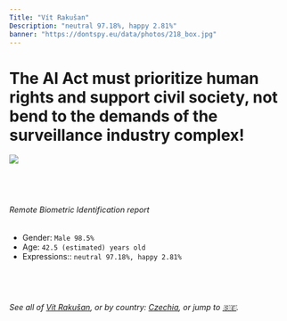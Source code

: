 ```yaml
---
Title: "Vít Rakušan"
Description: "neutral 97.18%, happy 2.81%"
banner: "https://dontspy.eu/data/photos/218_box.jpg"
---
```


# The AI Act must prioritize human rights and support civil society, not bend to the demands of the surveillance industry complex!

<link rel="stylesheet" type="text/css" href="/css/blog.css" />

<div class="is-fake" hidden>

_This image is **clearly fake**_, yet we [continue to collect them because the AI Act negotiations](/blog/why-deepfake/) are heading in a direction that will only make people's lives more complicated. For a more in-depth explanation, read: [Double threat: why losing the battle against Face Biometrics would fuel the proliferation of deepfakes](/blog/the-dual-threat-how-losing-the-biometric-battle-fuels-deepfake-proliferation/).


</div>

<!-- <img src="https://dontspy.eu/data/photos/54_box.jpg" /> -->
<img src="https://dontspy.eu/data/photos/218_box.jpg" />

## <br>

###### Remote Biometric Identification report

* <span class="label">Gender:</span> `Male 98.5%`
* <span class="label">Age:</span> `42.5 (estimated) years old`
* <span class="label">Expressions::</span> `neutral 97.18%, happy 2.81%`

## <br>

###### See all of [Vít Rakušan](/policymaker#V%C3%ADt%20Raku%C5%A1an), or by country: [Czechia](/country#Czechia), or jump to [🇸🇪](/x/233).

## <br>
